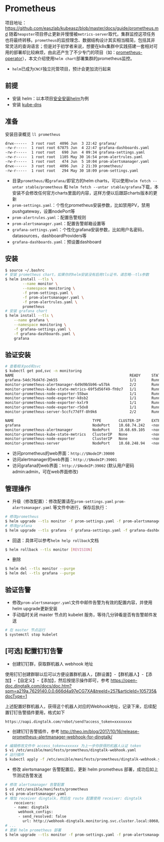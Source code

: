 # Prometheus
项目地址：https://github.com/easzlab/kubeasz/blob/master/docs/guide/prometheus.md
随着`heapster`项目停止更新并慢慢被`metrics-server`取代，集群监控这项任务也将最终转移。`prometheus`的监控理念、数据结构设计其实相当精简，包括其非常灵活的查询语言；但是对于初学者来说，想要在k8s集群中实践搭建一套相对可用的部署却比较麻烦，由此还产生了不少专门的项目（如：[prometheus-operator](https://github.com/coreos/prometheus-operator)），本文介绍使用`helm chart`部署集群的prometheus监控。  
- `helm`已成为`CNCF`独立托管项目，预计会更加流行起来

## 前提

- 安装 helm：以本项目[安全安装helm](helm.md)为例
- 安装 [kube-dns](kubedns.md)

## 准备

安装目录概览 `ll prometheus`

``` bash
drwx------  3 root root  4096 Jun  3 22:42 grafana/
-rw-r-----  1 root root 67875 Jun  4 22:47 grafana-dashboards.yaml
-rw-r-----  1 root root   690 Jun  4 09:34 grafana-settings.yaml
-rw-r-----  1 root root  1105 May 30 16:54 prom-alertrules.yaml
-rw-r-----  1 root root   474 Jun  5 10:04 prom-alertsmanager.yaml
drwx------  3 root root  4096 Jun  2 21:39 prometheus/
-rw-r-----  1 root root   294 May 30 18:09 prom-settings.yaml
```
- 目录`prometheus/`和`grafana/`即官方的helm charts，可以使用`helm fetch --untar stable/prometheus` 和 `helm fetch --untar stable/grafana`下载，本安装不会修改任何官方charts里面的内容，这样方便以后跟踪charts版本的更新
- `prom-settings.yaml`：个性化prometheus安装参数，比如禁用PV，禁用pushgateway，设置nodePort等
- `prom-alertrules.yaml`：配置告警规则
- `prom-alertsmanager.yaml`：配置告警邮箱设置等
- `grafana-settings.yaml`：个性化grafana安装参数，比如用户名密码，datasources，dashboardProviders等
- `grafana-dashboards.yaml`：预设置dashboard

## 安装

``` bash
$ source ~/.bashrc
# 安装 prometheus chart，如果你的helm安装没有启用tls证书，请忽略--tls参数
$ helm install --tls \
        --name monitor \
        --namespace monitoring \
        -f prom-settings.yaml \
        -f prom-alertsmanager.yaml \
        -f prom-alertrules.yaml \
        prometheus
# 安装 grafana chart
$ helm install --tls \
	--name grafana \
	--namespace monitoring \
	-f grafana-settings.yaml \
	-f grafana-dashboards.yaml \
	grafana
```

## 验证安装

``` bash 
# 查看相关pod和svc
$ kubectl get pod,svc -n monitoring 
NAME                                                     READY     STATUS    RESTARTS   AGE
grafana-54dc76d47d-2mk55                                 1/1       Running   0          1m
monitor-prometheus-alertmanager-6d9d9b5b96-w57bk         2/2       Running   0          2m
monitor-prometheus-kube-state-metrics-69f5d56f49-fh9z7   1/1       Running   0          2m
monitor-prometheus-node-exporter-55bwx                   1/1       Running   0          2m
monitor-prometheus-node-exporter-k8sb2                   1/1       Running   0          2m
monitor-prometheus-node-exporter-kxlr9                   1/1       Running   0          2m
monitor-prometheus-node-exporter-r5dx8                   1/1       Running   0          2m
monitor-prometheus-server-5ccfc77dff-8h9k6               2/2       Running   0          2m

NAME                                    TYPE        CLUSTER-IP     EXTERNAL-IP   PORT(S)        AGE
grafana                                 NodePort    10.68.74.242   <none>        80:39002/TCP   1m
monitor-prometheus-alertmanager         NodePort    10.68.69.105   <none>        80:39001/TCP   2m
monitor-prometheus-kube-state-metrics   ClusterIP   None           <none>        80/TCP         2m
monitor-prometheus-node-exporter        ClusterIP   None           <none>        9100/TCP       2m
monitor-prometheus-server               NodePort    10.68.248.94   <none>        80:39000/TCP   2m
```

- 访问prometheus的web界面：`http://$NodeIP:39000`
- 访问alertmanager的web界面：`http://$NodeIP:39001`
- 访问grafana的web界面：`http://$NodeIP:39002` (默认用户密码 admin:admin，可在web界面修改)

## 管理操作

- 升级（修改配置）：修改配置请在`prom-settings.yaml` `prom-alertsmanager.yaml` 等文件中进行，保存后执行：  
``` bash
# 修改prometheus
$ helm upgrade --tls monitor -f prom-settings.yaml -f prom-alertsmanager.yaml -f prom-alertrules.yaml prometheus
# 修改grafana
$ helm upgrade --tls grafana -f grafana-settings.yaml -f grafana-dashboards.yaml grafana
```
- 回退：具体可以参考`helm help rollback`文档
``` bash
$ helm rollback --tls monitor [REVISION]
```
- 删除 
``` bash
$ helm del --tls monitor --purge
$ helm del --tls grafana --purge
```

## 验证告警

- 修改`prom-alertsmanager.yaml`文件中邮件告警为有效的配置内容，并使用 helm upgrade更新安装
- 手动临时关闭 master 节点的 kubelet 服务，等待几分钟看是否有告警邮件发送
 
``` bash
# 在 master 节点运行
$ systemctl stop kubelet
```

## [可选] 配置钉钉告警

- 创建钉钉群，获取群机器人 webhook 地址

使用钉钉创建群聊以后可以方便设置群机器人，【群设置】-【群机器人】-【添加】-【自定义】-【添加】，然后按提示操作即可，参考 https://open-doc.dingtalk.com/docs/doc.htm?spm=a219a.7629140.0.0.666d4a97eCG7XA&treeId=257&articleId=105735&docType=1

上述配置好群机器人，获得这个机器人对应的Webhook地址，记录下来，后续配置钉钉告警插件要用，格式如下

```
https://oapi.dingtalk.com/robot/send?access_token=xxxxxxxx
```

- 创建钉钉告警插件，参考 http://theo.im/blog/2017/10/16/release-prometheus-alertmanager-webhook-for-dingtalk/

``` bash
# 编辑修改文件中 access_token=xxxxxx 为上一步你获得的机器人认证 token
$ vi /etc/ansible/manifests/prometheus/dingtalk-webhook.yaml
# 运行插件
$ kubectl apply -f /etc/ansible/manifests/prometheus/dingtalk-webhook.yaml
```

- 修改 alertsmanager 告警配置后，更新 helm prometheus 部署，成功后如上节测试告警发送

``` bash
# 修改 alertsmanager 告警配置
$ cd /etc/ansible/manifests/prometheus
$ vi prom-alertsmanager.yaml
# 增加 receiver dingtalk，然后在 route 配置使用 receiver: dingtalk
    receivers:
    - name: dingtalk
      webhook_configs:
      - send_resolved: false
        url: http://webhook-dingtalk.monitoring.svc.cluster.local:8060/dingtalk/webhook1/send
# ...
# 更新 helm prometheus 部署
$ helm upgrade --tls monitor -f prom-settings.yaml -f prom-alertsmanager.yaml -f prom-alertrules.yaml prometheus
```